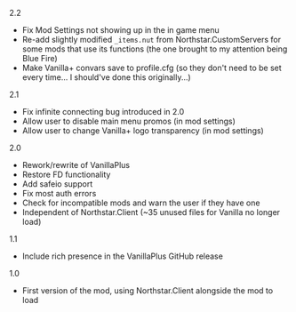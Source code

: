 2.2
- Fix Mod Settings not showing up in the in game menu
- Re-add slightly modified `_items.nut` from Northstar.CustomServers for some mods that use its functions (the one brought to my attention being Blue Fire)
- Make Vanilla+ convars save to profile.cfg (so they don't need to be set every time... I should've done this originally...)

2.1
- Fix infinite connecting bug introduced in 2.0
- Allow user to disable main menu promos (in mod settings)
- Allow user to change Vanilla+ logo transparency (in mod settings)

2.0
- Rework/rewrite of VanillaPlus
- Restore FD functionality
- Add safeio support
- Fix most auth errors
- Check for incompatible mods and warn the user if they have one
- Independent of Northstar.Client (~35 unused files for Vanilla no longer load)

1.1
- Include rich presence in the VanillaPlus GitHub release

1.0
- First version of the mod, using Northstar.Client alongside the mod to load